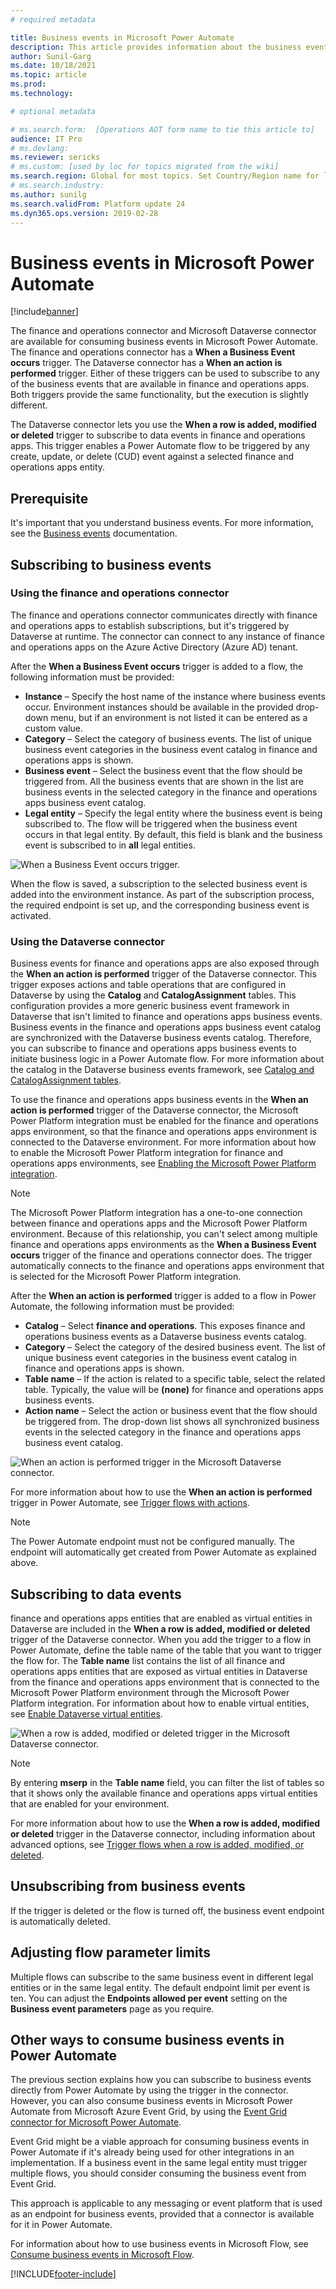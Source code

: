 ```yaml
---
# required metadata

title: Business events in Microsoft Power Automate
description: This article provides information about the business events that are available for consumption in Microsoft Power Automate via the application connector.
author: Sunil-Garg
ms.date: 10/18/2021
ms.topic: article
ms.prod: 
ms.technology: 

# optional metadata

# ms.search.form:  [Operations AOT form name to tie this article to]
audience: IT Pro
# ms.devlang: 
ms.reviewer: sericks
# ms.custom: [used by loc for topics migrated from the wiki]
ms.search.region: Global for most topics. Set Country/Region name for localizations
# ms.search.industry: 
ms.author: sunilg
ms.search.validFrom: Platform update 24
ms.dyn365.ops.version: 2019-02-28
---
```


# Business events in Microsoft Power Automate

[!include[banner](../includes/banner.md)]

The finance and operations connector and Microsoft Dataverse connector are available for consuming business events in Microsoft Power Automate. The finance and operations connector has a **When a Business Event occurs** trigger. The Dataverse connector has a **When an action is performed** trigger. Either of these triggers can be used to subscribe to any of the business events that are available in finance and operations apps. Both triggers provide the same functionality, but the execution is slightly different.

The Dataverse connector lets you use the **When a row is added, modified or deleted** trigger to subscribe to data events in finance and operations apps. This trigger enables a Power Automate flow to be triggered by any create, update, or delete (CUD) event against a selected finance and operations apps entity.

## Prerequisite

It's important that you understand business events. For more information, see the [Business events](home-page.md) documentation.

## Subscribing to business events

### Using the finance and operations connector

The finance and operations connector communicates directly with finance and operations apps to establish subscriptions, but it's triggered by Dataverse at runtime. The connector can connect to any instance of finance and operations apps on the Azure Active Directory (Azure AD) tenant. 

After the **When a Business Event occurs** trigger is added to a flow, the following information must be provided:

- **Instance** – Specify the host name of the instance where business events occur. Environment instances should be available in the provided drop-down menu, but if an environment is not listed it can be entered as a custom value.
- **Category** – Select the category of business events. The list of unique business event categories in the business event catalog in finance and operations apps is shown.
- **Business event** – Select the business event that the flow should be triggered from. All the business events that are shown in the list are business events in the selected category in the finance and operations apps business event catalog.
- **Legal entity** – Specify the legal entity where the business event is being subscribed to. The flow will be triggered when the business event occurs in that legal entity. By default, this field is blank and the business event is subscribed to in **all** legal entities.

![When a Business Event occurs trigger.](../media/businessevents_FinOpsConnector.png)

When the flow is saved, a subscription to the selected business event is added into the environment instance. As part of the subscription process, the required endpoint is set up, and the corresponding business event is activated.

### Using the Dataverse connector

Business events for finance and operations apps are also exposed through the **When an action is performed** trigger of the Dataverse connector. This trigger exposes actions and table operations that are configured in Dataverse by using the **Catalog** and **CatalogAssignment** tables. This configuration provides a more generic business event framework in Dataverse that isn't limited to finance and operations apps business events. Business events in the finance and operations apps business event catalog are synchronized with the Dataverse business events catalog. Therefore, you can subscribe to finance and operations apps business events to initiate business logic in a Power Automate flow. For more information about the catalog in the Dataverse business events framework, see [Catalog and CatalogAssignment tables](/powerapps/developer/data-platform/catalog-catalogassignment).

To use the finance and operations apps business events in the **When an action is performed** trigger of the Dataverse connector, the Microsoft Power Platform integration must be enabled for the finance and operations apps environment, so that the finance and operations apps environment is connected to the Dataverse environment. For more information about how to enable the Microsoft Power Platform integration for finance and operations apps environments, see [Enabling the Microsoft Power Platform integration](../power-platform/enable-power-platform-integration.md). 

> [!NOTE]
> The Microsoft Power Platform integration has a one-to-one connection between finance and operations apps and the Microsoft Power Platform environment. Because of this relationship, you can't select among multiple finance and operations apps environments as the **When a Business Event occurs** trigger of the finance and operations connector does. The trigger automatically connects to the finance and operations apps environment that is selected for the Microsoft Power Platform integration.

After the **When an action is performed** trigger is added to a flow in Power Automate, the following information must be provided:

- **Catalog** – Select **finance and operations**. This exposes finance and operations business events as a Dataverse business events catalog.
- **Category** – Select the category of the desired business event. The list of unique business event categories in the business event catalog in finance and operations apps is shown.
- **Table name** – If the action is related to a specific table, select the related table. Typically, the value will be **(none)** for finance and operations apps business events.
- **Action name** – Select the action or business event that the flow should be triggered from. The drop-down list shows all synchronized business events in the selected category in the finance and operations apps business event catalog.

![When an action is performed trigger in the Microsoft Dataverse connector.](../media/businessevents_DataverseConnector.png)

For more information about how to use the **When an action is performed** trigger in Power Automate, see [Trigger flows with actions](/power-automate/dataverse/action-trigger).

> [!NOTE]
> The Power Automate endpoint must not be configured manually. The endpoint will automatically get created from Power Automate as explained above.

## Subscribing to data events

finance and operations apps entities that are enabled as virtual entities in Dataverse are included in the **When a row is added, modified or deleted** trigger of the Dataverse connector. When you add the trigger to a flow in Power Automate, define the table name of the table that you want to trigger the flow for. The **Table name** list contains the list of all finance and operations apps entities that are exposed as virtual entities in Dataverse from the finance and operations apps environment that is connected to the Microsoft Power Platform environment through the Microsoft Power Platform integration. For information about how to enable virtual entities, see [Enable Dataverse virtual entities](../power-platform/enable-virtual-entities.md).

![When a row is added, modified or deleted trigger in the Microsoft Dataverse connector.](../media/businessevents_DataEventConnector.png)

> [!NOTE]
> By entering **mserp** in the **Table name** field, you can filter the list of tables so that it shows only the available finance and operations apps virtual entities that are enabled for your environment.

For more information about how to use the **When a row is added, modified or deleted** trigger in the Dataverse connector, including information about advanced options, see [Trigger flows when a row is added, modified, or deleted](/power-automate/dataverse/create-update-delete-trigger).

## Unsubscribing from business events

If the trigger is deleted or the flow is turned off, the business event endpoint is automatically deleted.

## Adjusting flow parameter limits

Multiple flows can subscribe to the same business event in different legal entities or in the same legal entity. The default endpoint limit per event is ten. You can adjust the **Endpoints allowed per event** setting on the **Business event parameters** page as you require.

## Other ways to consume business events in Power Automate

The previous section explains how you can subscribe to business events directly from Power Automate by using the trigger in the connector. However, you can also consume business events in Microsoft Power Automate from Microsoft Azure Event Grid, by using the [Event Grid connector for Microsoft Power Automate](/connectors/azureeventgrid/).

Event Grid might be a viable approach for consuming business events in Power Automate if it's already being used for other integrations in an implementation. If a business event in the same legal entity must trigger multiple flows, you should consider consuming the business event from Event Grid.

This approach is applicable to any messaging or event platform that is used as an endpoint for business events, provided that a connector is available for it in Power Automate.

For information about how to use business events in Microsoft Flow, see [Consume business events in Microsoft Flow](how-to/how-to-flow.md). 

[!INCLUDE[footer-include](../../../includes/footer-banner.md)]

